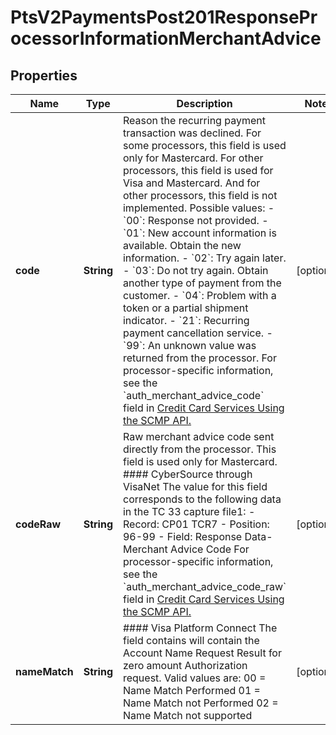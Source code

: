 
# PtsV2PaymentsPost201ResponseProcessorInformationMerchantAdvice

## Properties
Name | Type | Description | Notes
------------ | ------------- | ------------- | -------------
**code** | **String** | Reason the recurring payment transaction was declined. For some processors, this field is used only for Mastercard. For other processors, this field is used for Visa and Mastercard. And for other processors, this field is not implemented.  Possible values:   - &#x60;00&#x60;: Response not provided.  - &#x60;01&#x60;: New account information is available. Obtain the new information.  - &#x60;02&#x60;: Try again later.  - &#x60;03&#x60;: Do not try again. Obtain another type of payment from the customer.  - &#x60;04&#x60;: Problem with a token or a partial shipment indicator.  - &#x60;21&#x60;: Recurring payment cancellation service.  - &#x60;99&#x60;: An unknown value was returned from the processor.  For processor-specific information, see the &#x60;auth_merchant_advice_code&#x60; field in [Credit Card Services Using the SCMP API.](http://apps.cybersource.com/library/documentation/dev_guides/CC_Svcs_SCMP_API/html)  |  [optional]
**codeRaw** | **String** | Raw merchant advice code sent directly from the processor. This field is used only for Mastercard.  #### CyberSource through VisaNet The value for this field corresponds to the following data in the TC 33 capture file1: - Record: CP01 TCR7 - Position: 96-99 - Field: Response Data-Merchant Advice Code   For processor-specific information, see the &#x60;auth_merchant_advice_code_raw&#x60; field in [Credit Card Services Using the SCMP API.](http://apps.cybersource.com/library/documentation/dev_guides/CC_Svcs_SCMP_API/html)  |  [optional]
**nameMatch** | **String** | #### Visa Platform Connect The field contains will contain the Account Name Request Result for zero amount Authorization request. Valid values are:  00 &#x3D; Name Match Performed 01 &#x3D; Name Match not Performed 02 &#x3D; Name Match not supported  |  [optional]



